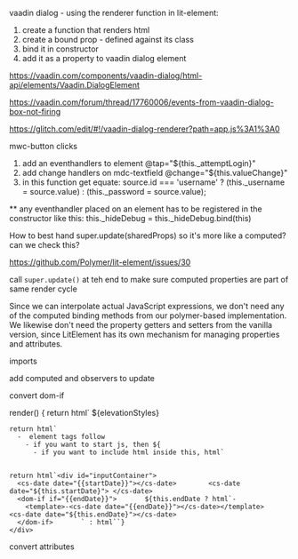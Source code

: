 
vaadin dialog - using the renderer function in lit-element:


1. create a function that renders html
2. create a bound prop - defined against its class
3. bind it in constructor
4. add it as a property to vaadin dialog element

https://vaadin.com/components/vaadin-dialog/html-api/elements/Vaadin.DialogElement


https://vaadin.com/forum/thread/17760006/events-from-vaadin-dialog-box-not-firing

https://glitch.com/edit/#!/vaadin-dialog-renderer?path=app.js%3A1%3A0


mwc-button clicks

1. add an eventhandlers to element @tap="${this._attemptLogin}"
2. add change handlers on mdc-textfield @change="${this.valueChange}"
3. in this function get equate:  source.id === 'username' ? (this._username = source.value) : (this._password = source.value);

** any eventhandler placed on an element has to be registered in the constructor like this: 
this._hideDebug = this._hideDebug.bind(this)

How to best hand super.update(sharedProps) so it's more like a computed? can we check this? 

https://github.com/Polymer/lit-element/issues/30

call `super.update()` at teh end to make sure computed properties are part of same render cycle

Since we can interpolate actual JavaScript expressions, we don't need any of the computed binding methods from our polymer-based implementation. We likewise don't need the property getters and setters from the vanilla version, since LitElement has its own mechanism for managing properties and attributes.


imports

add computed and observers to update

convert dom-if

render() {
    return html`
    ${elevationStyles}
    <div id="inputContainer">	    
    

    return html` 
      -  element tags follow
        - if you want to start js, then ${
          - if you want to include html inside this, html`

    
    return html`<div id="inputContainer">
      <cs-date date="{{startDate}}"></cs-date>	      <cs-date date="${this.startDate}"> </cs-date>
      <dom-if if="{{endDate}}">	      ${this.endDate ? html`- 
        <template>-<cs-date date="{{endDate}}"></cs-date></template>	       <cs-date date="${this.endDate}"></cs-date>
      </dom-if>	      ` : html``}
    </div>	    
  </div>



convert attributes